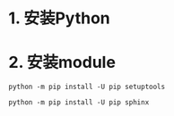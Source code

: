 # 1. 安装Python

# 2. 安装module

    python -m pip install -U pip setuptools

    python -m pip install -U pip sphinx